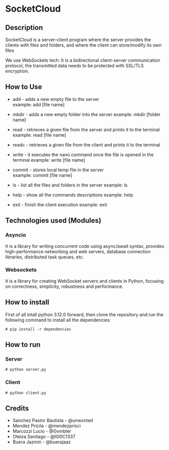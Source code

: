# SocketCloud
## Description
SocketCloud is a server-client program where the server provides the clients with files and folders, and where the client can store/modify its own files

We use WebSockets tech:
It is a bidirectional client-server communication protocol, the transmitted data needs to be protected with SSL/TLS encryption.

## How to Use

- add - adds a new empty file to the server                                   
example: add [file name]

- mkdir - adds a new empty folder into the server
example: mkdir [folder name]

- read - retrieves a given file from the server and prints it to the terminal 
example: read [file name]

- readc - retrieves a given file from the client and prints it to the terminal 

- write - it executes the nano command once the file is opened in the terminal
example: write [file name]

- commit - stores local temp file in the server                               
example: commit [file name]

- ls - list all the files and folders in the server
example: ls

- help - show all the commands descriptions
example: help

- exit - finish the client execution
example: exit
## Technologies used (Modules)

### Asyncio 

It is a library for writing concurrent code using async/await syntax, provides high-performance networking and web servers, database connection libraries, distributed task queues, etc. 

### Websockets

It is a library for creating WebSocket servers and clients in Python, focusing on correctness, simplicity, robustness and performance. 

## How to install
First of all intall python 3.12.0 forward, then clone the repository and run the following command to install all the dependencies:
```
# pip install -r dependencies
```
## How to run

### Server
```
# python server.py
```

### Client
```
# python client.py
```

## Credits
- Sanchez Pastor Bautista - @unwxnted
- Mendez Pricila - @mendezprisci
- Marcozzi Lucio - @Gvmbler
- Oteiza Santiago - @l0l0C1337
- Buera Jazmin - @buerajaaz
